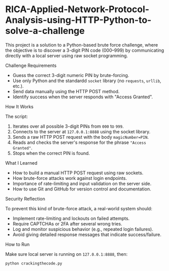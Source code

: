 # RICA-Applied-Network-Protocol-Analysis-using-HTTP-Python-to-solve-a-challenge

This project is a solution to a Python-based brute force challenge, where the objective is to discover a 3-digit PIN code (000–999) by communicating directly with a local server using raw socket programming.

Challenge Requirements

- Guess the correct 3-digit numeric PIN by brute-forcing.
- Use only Python and the standardd `socket` library (no `requests`, `urllib`, etc.).
- Send data manually using the HTTP POST method.
- Identify success when the server responds with "Access Granted".

How It Works

The script:
1. Iterates over all possible 3-digit PINs from `000` to `999`.
2. Connects to the server at `127.0.0.1:8888` using the socket library.
3. Sends a raw HTTP POST request with the body `magicNumber=PIN`.
4. Reads and checks the server's response for the phrase `"Access Granted"`.
5. Stops when the correct PIN is found.

What I Learned

- How to build a manual HTTP POST request using raw sockets.
- How brute-force attacks work against login endpoints.
- Importance of rate-limiting and input validation on the server side.
- How to use Git and GitHub for version control and documentation.

Security Reflection

To prevent this kind of brute-force attack, a real-world system should:
- Implement rate-limiting and lockouts on failed attempts.
- Require CAPTCHAs or 2FA after several wrong tries.
- Log and monitor suspicious behavior (e.g., repeated login failures).
- Avoid giving detailed response messages that indicate success/failure.

How to Run

Make sure local server is running on `127.0.0.1:8888`, then:

```bash
python crackingthecode.py
